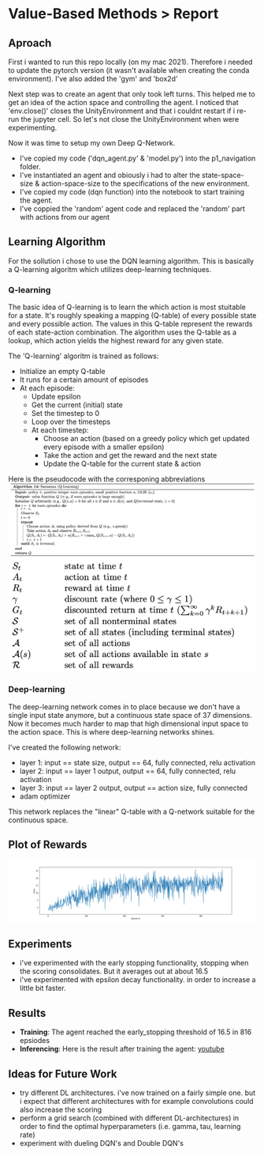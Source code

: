 # Value-Based Methods > Report

[image1]: images/rewards_episodes.png "Score vs Episodes"
[image2]: images/pseudocode.png "pseudocode"
[image3]: images/abbreviations.png "abbreviations"

## Aproach
First i wanted to run this repo locally (on my mac 2021). Therefore i needed to update the pytorch version (it wasn't available when creating the conda environment). I've also added the 'gym' and 'box2d'

Next step was to create an agent that only took left turns. This helped me to get an idea of the action space and controlling the agent. I noticed that 'env.close()' closes the UnityEnvironment and that i couldnt restart if i re-run the jupyter cell. So let's not close the UnityEnvironment when were experimenting.

Now it was time to setup my own Deep Q-Network. 
- I've copied my code ('dqn_agent.py' & 'model.py') into the p1_navigation folder.
- I've instantiated an agent and obiously i had to alter the state-space-size & action-space-size to the specifications of the new environment.
- I've copied my code (dqn function) into the notebook to start training the agent.
- I've coppied the 'random' agent code and replaced the 'random' part with actions from our agent

## Learning Algorithm
For the sollution i chose to use the DQN learning algorithm. This is basically a Q-learning algoritm which utilizes deep-learning techniques.

### Q-learning
The basic idea of Q-learning is to learn the which action is most stuitable for a state. It's roughly speaking a mapping (Q-table) of every possible state and every possible action. The values in this Q-table represent the rewards of each state-action combination. The algorithm uses the Q-table as a lookup, which action yields the highest reward for any given state.

The 'Q-learning' algoritm is trained as follows:
* Initialize an empty Q-table
* It runs for a certain amount of episodes
* At each episode:
    * Update epsilon
    * Get the current (initial) state
    * Set the timestep to 0 
    * Loop over the timesteps
    * At each timestep:
        * Choose an action (based on a greedy policy which get updated every episode with a smaller epsilon)
        * Take the action and get the reward and the next state
        * Update the Q-table for the current state & action 

Here is the pseudocode with the corresponing abbreviations
![pseudocode][image2]
![abbreviations][image3]

### Deep-learning
The deep-learning network comes in to place because we don't have a single input state anymore, but a continuous state space of 37 dimensions. Now it becomes much harder to map that high dimensional input space to the action space. This is where deep-learning networks shines. 

I've created the following network:
- layer 1: input == state size, output == 64, fully connected, relu activation 
- layer 2: input == layer 1 output, output == 64, fully connected, relu activation 
- layer 3: input == layer 2 output, output == action size, fully connected
- adam optimizer

This network replaces the "linear" Q-table with a Q-network suitable for the continuous space.

## Plot of Rewards
![Score vs Episodes][image1]

## Experiments
- i've experimented with the early stopping functionality, stopping when the scoring consolidates. But it averages out at about 16.5
- i've experimented with epsilon decay functionality. in order to increase a little bit faster.

## Results
- **Training**: The agent reached the early_stopping threshold of 16.5 in 816 epsiodes
- **Inferencing**: Here is the result after training the agent: [youtube](https://youtu.be/MCE3GVhhu2U)

## Ideas for Future Work
- try different DL architectures. i've now trained on a fairly simple one. but i expect that different architectures with for example convolutions could also increase the scoring
- perform a grid search (combined with different DL-architectures) in order to find the optimal hyperparameters (i.e. gamma, tau, learning rate)
- experiment with dueling DQN's and Double DQN's
